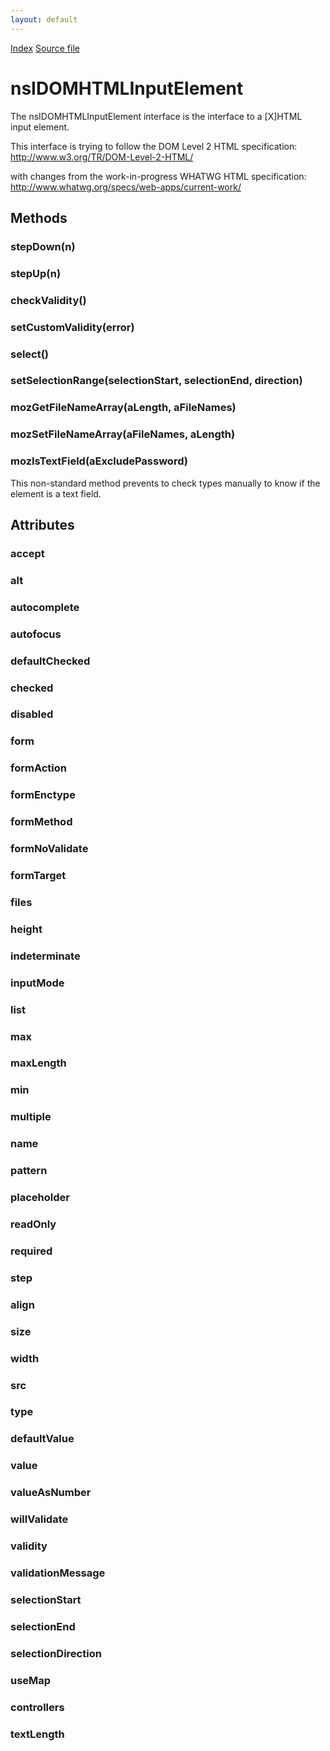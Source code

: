 ```yaml
---
layout: default
---
```

<div id='links'><a href="../index.html">Index</a>
<a href="http://dxr.mozilla.org/mozilla-central/source/dom/interfaces/html/nsIDOMHTMLInputElement.idl">Source file</a>
</div>

# nsIDOMHTMLInputElement #
  
The nsIDOMHTMLInputElement interface is the interface to a [X]HTML  
input element.  
  
This interface is trying to follow the DOM Level 2 HTML specification:  
http://www.w3.org/TR/DOM-Level-2-HTML/  
  
with changes from the work-in-progress WHATWG HTML specification:  
http://www.whatwg.org/specs/web-apps/current-work/  
  

## Methods ##

### stepDown(n) ###

### stepUp(n) ###

### checkValidity() ###

### setCustomValidity(error) ###

### select() ###

### setSelectionRange(selectionStart, selectionEnd, direction) ###

### mozGetFileNameArray(aLength, aFileNames) ###

### mozSetFileNameArray(aFileNames, aLength) ###

### mozIsTextField(aExcludePassword) ###
  
This non-standard method prevents to check types manually to know if the  
element is a text field.  
  

## Attributes ##

### accept ###

### alt ###

### autocomplete ###

### autofocus ###

### defaultChecked ###

### checked ###

### disabled ###

### form ###

### formAction ###

### formEnctype ###

### formMethod ###

### formNoValidate ###

### formTarget ###

### files ###

### height ###

### indeterminate ###

### inputMode ###

### list ###

### max ###

### maxLength ###

### min ###

### multiple ###

### name ###

### pattern ###

### placeholder ###

### readOnly ###

### required ###

### step ###

### align ###

### size ###

### width ###

### src ###

### type ###

### defaultValue ###

### value ###

### valueAsNumber ###

### willValidate ###

### validity ###

### validationMessage ###

### selectionStart ###

### selectionEnd ###

### selectionDirection ###

### useMap ###

### controllers ###

### textLength ###
